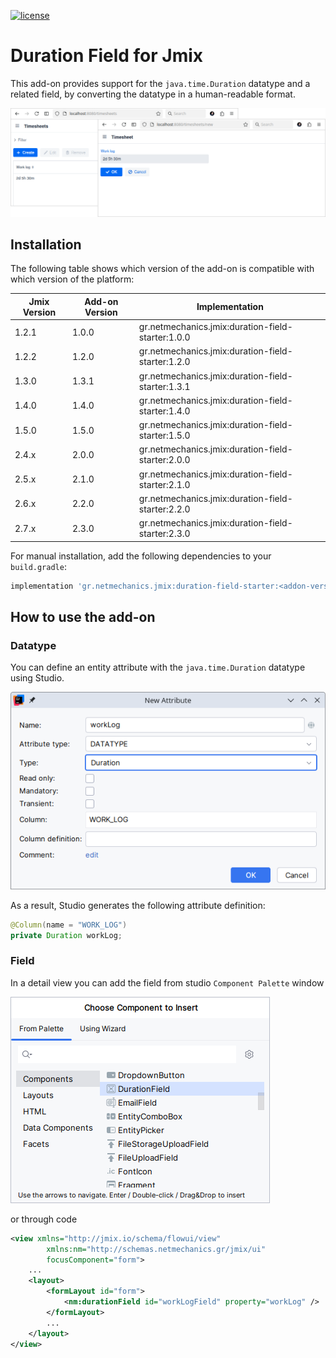 [![license](https://img.shields.io/badge/license-Apache%20License%202.0-blue.svg?style=flat)](http://www.apache.org/licenses/LICENSE-2.0)

# Duration Field for Jmix

This add-on provides support for the `java.time.Duration` datatype and a related field, by converting the datatype in a human-readable format.

![](./docs/preview.png)

## Installation

The following table shows which version of the add-on is compatible with which version of the platform:

| Jmix Version | Add-on Version | Implementation                                    |
|--------------|----------------|---------------------------------------------------|
| 1.2.1        | 1.0.0          | gr.netmechanics.jmix:duration-field-starter:1.0.0 |
| 1.2.2        | 1.2.0          | gr.netmechanics.jmix:duration-field-starter:1.2.0 |
| 1.3.0        | 1.3.1          | gr.netmechanics.jmix:duration-field-starter:1.3.1 |
| 1.4.0        | 1.4.0          | gr.netmechanics.jmix:duration-field-starter:1.4.0 |
| 1.5.0        | 1.5.0          | gr.netmechanics.jmix:duration-field-starter:1.5.0 |
| 2.4.x        | 2.0.0          | gr.netmechanics.jmix:duration-field-starter:2.0.0 |
| 2.5.x        | 2.1.0          | gr.netmechanics.jmix:duration-field-starter:2.1.0 |
| 2.6.x        | 2.2.0          | gr.netmechanics.jmix:duration-field-starter:2.2.0 |
| 2.7.x        | 2.3.0          | gr.netmechanics.jmix:duration-field-starter:2.3.0 |

For manual installation, add the following dependencies to your `build.gradle`:

```gradle
implementation 'gr.netmechanics.jmix:duration-field-starter:<addon-version>'
```
## How to use the add-on

### Datatype

You can define an entity attribute with the `java.time.Duration` datatype using Studio.

![](./docs/studio1.png)

As a result, Studio generates the following attribute definition:

```java
@Column(name = "WORK_LOG") 
private Duration workLog;
```

### Field

In a detail view you can add the field from studio `Component Palette` window

![](./docs/studio2.png)

or through code

```xml
<view xmlns="http://jmix.io/schema/flowui/view"
        xmlns:nm="http://schemas.netmechanics.gr/jmix/ui"
        focusComponent="form">
    ...
    <layout>
        <formLayout id="form">
            <nm:durationField id="workLogField" property="workLog" />
        </formLayout>
        ...
    </layout>
</view>
```

